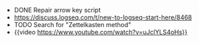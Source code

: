 - DONE Repair arrow key script
- https://discuss.logseq.com/t/new-to-logseq-start-here/8468
- TODO Search for "Zettelkasten method"
- {{video https://www.youtube.com/watch?v=uJclYLS4oHs}}